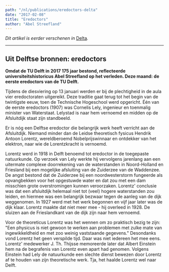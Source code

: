 ```yaml
---
path: "/nl/publications/eredoctors-delta"
date: "2017-02-08"
title: "Eredoctors"
author: "Abel Streefland"
---
```


*Dit artikel is eerder verschenen in* [Delta](https://www.delta.tudelft.nl/article/uit-delftse-bronnen-eredoctors)*.*

---

## Uit Delftse bronnen: eredoctors

**Omdat de TU Delft in 2017 175 jaar bestond, reflecteerde universiteitshistoricus Abel Streefland op het verleden. Deze maand: de eerste eredoctors van de TU Delft.**

Tijdens de diesviering op 13 januari werden er bij de plechtigheid in de aula vier eredoctoraten uitgereikt. Deze traditie gaat terug tot het begin van de twintigste eeuw, toen de Technische Hogeschool werd opgericht. Één van de eerste eredoctors (1907) was Cornelis Lely, ingenieur en toenmalig minister van Waterstaat. Lelystad is naar hem vernoemd en midden op de Afsluitdijk staat zijn standbeeld.

Er is nóg een Delftse eredoctor die belangrijk werk heeft verricht aan de Afsluitdijk. Niemand minder dan de Leidse theoretisch fysicus Hendrik Antoon Lorentz, wereldberoemd Nobelprijswinnaar en ontdekker van het elektron, naar wie de Lorentzkracht is vernoemd.

Lorentz werd in 1918 in Delft benoemd tot eredoctor in de toegepaste natuurkunde. Op verzoek van Lely werkte hij vervolgens jarenlang aan een uitermate complexe doorrekening van de waterstanden in Noord-Holland en Friesland bij een mogelijke afsluiting van de Zuiderzee van de Waddenzee. De angst bestond dat de Zuiderzee bij een noordwesterstorm fungeerde als opvangbekken voor het opgestuwde water en dat zou met een dam misschien grote overstromingen kunnen veroorzaken. Lorentz' conclusie was dat een afsluitdijk helemaal niet tot (veel) hogere waterstanden zou leiden, en hiermee was een belangrijk bezwaar tegen de aanleg van de dijk weggenomen. In 1927 werd met het werk begonnen en vijf jaar later was de dijk klaar. Lorentz maakte dat niet meer mee - hij overleed in 1928. De sluizen aan de Frieslandkant van de dijk zijn naar hem vernoemd.

Voor de theoreticus Lorentz was het wennen om zo praktisch bezig te zijn: "Een physicus is niet gewoon te werken aan problemen met zulke mate van ingewikkeldheid en met zoo weinig vaststaande gegevens." Desondanks vond Lorentz het geen verspilde tijd. Daar was niet iedereen het mee eens. Lorentz' medewerker J. Th. Thijsse memoreerde later dat Albert Einstein hem na de begrafenis van Lorentz even apart had genomen. Volgens Einstein had Lely de natuurkunde een slechte dienst bewezen door Lorentz af te houden van zijn theoretische werk. Tja, het haalde Lorentz wel naar Delft.
